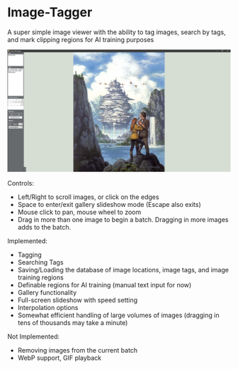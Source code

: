 # Image-Tagger
A super simple image viewer with the ability to tag images, search by tags, and mark clipping regions for AI training purposes

![preview image](ImageTagger_v3.png)

Controls:
* Left/Right to scroll images, or click on the edges
* Space to enter/exit gallery slideshow mode (Escape also exits)
* Mouse click to pan, mouse wheel to zoom
* Drag in more than one image to begin a batch. Dragging in more images adds to the batch.

Implemented:
* Tagging
* Searching Tags
* Saving/Loading the database of image locations, image tags, and image training regions
* Definable regions for AI training (manual text input for now)
* Gallery functionality
* Full-screen slideshow with speed setting
* Interpolation options
* Somewhat efficient handling of large volumes of images (dragging in tens of thousands may take a minute)

Not Implemented:
* Removing images from the current batch
* WebP support, GIF playback
